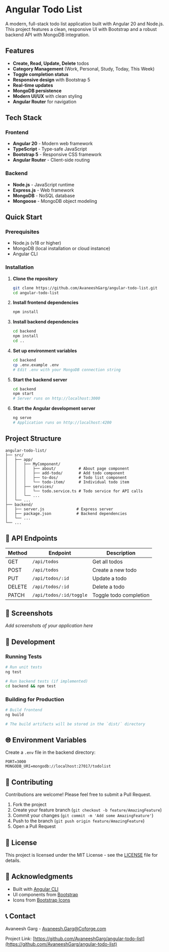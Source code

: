 # Angular Todo List

A modern, full-stack todo list application built with Angular 20 and Node.js. This project features a clean, responsive UI with Bootstrap and a robust backend API with MongoDB integration.

## Features

-  **Create, Read, Update, Delete** todos
- **Category Management** (Work, Personal, Study, Today, This Week)
- **Toggle completion status** 
- **Responsive design** with Bootstrap 5
- **Real-time updates**
- **MongoDB persistence**
- **Modern UI/UX** with clean styling
- **Angular Router** for navigation

## Tech Stack

### Frontend
- **Angular 20** - Modern web framework
- **TypeScript** - Type-safe JavaScript
- **Bootstrap 5** - Responsive CSS framework
- **Angular Router** - Client-side routing

### Backend
- **Node.js** - JavaScript runtime
- **Express.js** - Web framework
- **MongoDB** - NoSQL database
- **Mongoose** - MongoDB object modeling

## Quick Start

### Prerequisites
- Node.js (v18 or higher)
- MongoDB (local installation or cloud instance)
- Angular CLI

### Installation

1. **Clone the repository**
   ```bash
   git clone https://github.com/AvaneeshGarg/angular-todo-list.git
   cd angular-todo-list
   ```

2. **Install frontend dependencies**
   ```bash
   npm install
   ```

3. **Install backend dependencies**
   ```bash
   cd backend
   npm install
   cd ..
   ```

4. **Set up environment variables**
   ```bash
   cd backend
   cp .env.example .env
   # Edit .env with your MongoDB connection string
   ```

5. **Start the backend server**
   ```bash
   cd backend
   npm start
   # Server runs on http://localhost:3000
   ```

6. **Start the Angular development server**
   ```bash
   ng serve
   # Application runs on http://localhost:4200
   ```

## Project Structure

```
angular-todo-list/
├── src/
│   ├── app/
│   │   ├── MyComponent/
│   │   │   ├── about/          # About page component
│   │   │   ├── add-todo/       # Add todo component
│   │   │   ├── to-dos/         # Todo list component
│   │   │   └── todo-item/      # Individual todo item
│   │   ├── services/
│   │   │   └── todo.service.ts # Todo service for API calls
│   │   └── ...
│   └── ...
├── backend/
│   ├── server.js              # Express server
│   ├── package.json           # Backend dependencies
│   └── ...
└── ...
```

## 🔧 API Endpoints

| Method | Endpoint | Description |
|--------|----------|-------------|
| GET | `/api/todos` | Get all todos |
| POST | `/api/todos` | Create a new todo |
| PUT | `/api/todos/:id` | Update a todo |
| DELETE | `/api/todos/:id` | Delete a todo |
| PATCH | `/api/todos/:id/toggle` | Toggle todo completion |

## 📱 Screenshots

*Add screenshots of your application here*

## 🧪 Development

### Running Tests
```bash
# Run unit tests
ng test

# Run backend tests (if implemented)
cd backend && npm test
```

### Building for Production
```bash
# Build frontend
ng build

# The build artifacts will be stored in the `dist/` directory
```

## 🌐 Environment Variables

Create a `.env` file in the backend directory:

```env
PORT=3000
MONGODB_URI=mongodb://localhost:27017/todolist
```

## 🤝 Contributing

Contributions are welcome! Please feel free to submit a Pull Request.

1. Fork the project
2. Create your feature branch (`git checkout -b feature/AmazingFeature`)
3. Commit your changes (`git commit -m 'Add some AmazingFeature'`)
4. Push to the branch (`git push origin feature/AmazingFeature`)
5. Open a Pull Request

## 📄 License

This project is licensed under the MIT License - see the [LICENSE](LICENSE) file for details.

## 🙏 Acknowledgments

- Built with [Angular CLI](https://github.com/angular/angular-cli)
- UI components from [Bootstrap](https://getbootstrap.com/)
- Icons from [Bootstrap Icons](https://icons.getbootstrap.com/)

## 📞 Contact

Avaneesh Garg - Avaneesh.Garg@Coforge.com

Project Link: [https://github.com/AvaneeshGarg/angular-todo-list](https://github.com/AvaneeshGarg/angular-todo-list)
